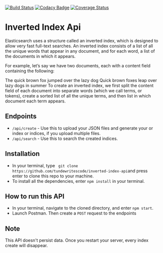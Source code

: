 [![Build Status](https://travis-ci.org/tundewritescode/inverted-index-api.svg?branch=master)](https://travis-ci.org/tundewritescode/inverted-index-api)
[![Codacy Badge](https://api.codacy.com/project/badge/Grade/89e8d65499114058a0f4aad4aaadb9df)](https://www.codacy.com/app/tundewritescode/inverted-index-api?utm_source=github.com&amp;utm_medium=referral&amp;utm_content=tundewritescode/inverted-index-api&amp;utm_campaign=Badge_Grade)
[![Coverage Status](https://coveralls.io/repos/github/tundewritescode/inverted-index-api/badge.svg?branch=master)](https://coveralls.io/github/tundewritescode/inverted-index-api?branch=master)
# Inverted Index Api
Elasticsearch uses a structure called an inverted index, which is designed to allow very fast full-text searches. An inverted index consists of a list of all the unique words that appear in any document, and for each word, a list of the documents in which it appears.

For example, let’s say we have two documents, each with a content field containing the following:

The quick brown fox jumped over the lazy dog
Quick brown foxes leap over lazy dogs in summer
To create an inverted index, we first split the content field of each document into separate words (which we call terms, or tokens), create a sorted list of all the unique terms, and then list in which document each term appears.

## Endpoints
- ```/api/create``` - Use this to upload your JSON files and generate your or index or indices, if you upload multiple files.
- ```/api/search``` - Use this to search the created indices.

## Installation
- In your terminal, type ``` git clone https://github.com/tundewritescode/inverted-index-api```and press enter to clone this repo to your machine.
- To install all the dependencies, enter ```npm install``` in your terminal.

## How to run this API
- In your terminal, navigate to the cloned directory, and enter `npm start`.
- Launch Postman. Then create a `POST` request to the endpoints

## Note
This API doesn't persist data. Once you restart your server, every index create will disappear.